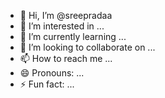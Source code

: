 - 👋 Hi, I’m @sreepradaa
- 👀 I’m interested in ...
- 🌱 I’m currently learning ...
- 💞️ I’m looking to collaborate on ...
- 📫 How to reach me ...
- 😄 Pronouns: ...
- ⚡ Fun fact: ...

<!---
sreepradaa/sreepradaa is a ✨ special ✨ repository because its `README.md` (this file) appears on your GitHub profile.
You can click the Preview link to take a look at your changes.
--->
